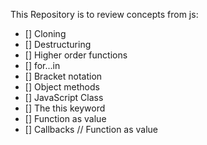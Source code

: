 This Repository is to review concepts from js:

- [] Cloning
- [] Destructuring
- [] Higher order functions
- [] for...in
- [] Bracket notation
- [] Object methods
- [] JavaScript Class
- [] The this keyword
- [] Function as value
- [] Callbacks // Function as value
